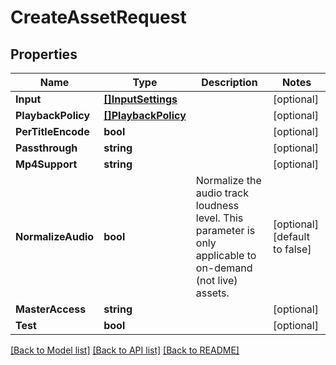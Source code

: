 # CreateAssetRequest

## Properties
Name | Type | Description | Notes
------------ | ------------- | ------------- | -------------
**Input** | [**[]InputSettings**](InputSettings.md) |  | [optional] 
**PlaybackPolicy** | [**[]PlaybackPolicy**](PlaybackPolicy.md) |  | [optional] 
**PerTitleEncode** | **bool** |  | [optional] 
**Passthrough** | **string** |  | [optional] 
**Mp4Support** | **string** |  | [optional] 
**NormalizeAudio** | **bool** | Normalize the audio track loudness level. This parameter is only applicable to on-demand (not live) assets. | [optional] [default to false]
**MasterAccess** | **string** |  | [optional] 
**Test** | **bool** |  | [optional] 

[[Back to Model list]](../README.md#documentation-for-models) [[Back to API list]](../README.md#documentation-for-api-endpoints) [[Back to README]](../README.md)


